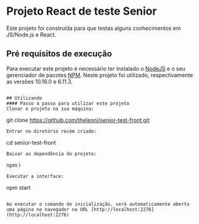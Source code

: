 # Projeto React de teste Senior
Este projeto foi construída para que testas alguns conhecimentos em JS/Node.js e React.

## Pré requisitos de execução
Para executar este projeto é necessário ter instalado o [NodeJS](https://nodejs.org) e o seu gerenciador de pacotes [NPM](https://www.npmjs.com). Neste projeto foi utilizado, respectivamente as versões 10.16.0 e 6.11.3.

```

## Utilizando
#### Passo a passo para utilizar este projeto
Clonar o projeto na sua máquina:
```
git clone https://github.com/theleoni/senior-test-front.git
```
Entrar no diretório recém criado:
```
cd senior-test-front
```
Baixar as dependência do projeto:
```
npm i
```
Executar a interface:
```
npm start
```

Ao executar o comando de inicialização, será automaticamente aberto uma página no navegador na URL [http://localhost:2276](http://localhost:2276)
